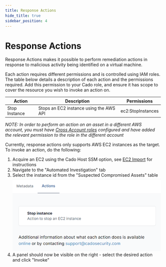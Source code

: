 ```yaml
---
title: Response Actions
hide_title: true
sidebar_position: 4
---
```


# Response Actions

Response Actions makes it possible to perform remediation actions in response to malicious activity being identified on a virtual machine.

Each action requires different permissions and is controlled using IAM roles. The table below details a description of each action and the permissions required. Add this permission to your Cado role, and ensure it has scope to cover the resource you wish to invoke an action on.

| Action | Description | Permissions
| -------- | ----------- | ----------|
| Stop Instance | Stops an EC2 instance using the AWS API | ec2:StopInstances |

*NOTE: In order to perform an action on an asset in a different AWS account, you must have [Cross Account roles](/cado-response/deploy/aws/iam/cross-account-creation.md) configured and have added the relevant permission to the role in the different account*

Currently, response actions only supports AWS EC2 instances as the target. To invoke an action, do the following: 

1. Acquire an EC2 using the Cado Host SSM option, see [EC2 Import](/cado-response/discovery-import/import/aws/aws-ec2.md) for instructions
2. Navigate to the "Automated Investigation" tab
3. Select the instance id from the "Suspected Compromised Assets" table
![Actions](/img/actions-tab.png)
4. A panel should now be visible on the right - select the desired action and click "Invoke"

